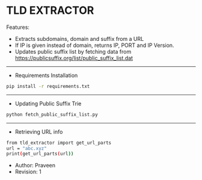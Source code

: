 # TLD EXTRACTOR

Features:
- Extracts subdomains, domain and suffix from a URL
- If IP is given instead of domain, returns IP, PORT and IP Version.
- Updates public suffix list by fetching data from https://publicsuffix.org/list/public_suffix_list.dat

---
* Requirements Installation
```bash
pip install -r requirements.txt
```

---
* Updating Public Suffix Trie
```bash
python fetch_public_suffix_list.py
```

---
* Retrieving URL info
```bash
from tld_extractor import get_url_parts
url = "abc.xyz"
print(get_url_parts(url))
```

- Author: Praveen
- Revision: 1
